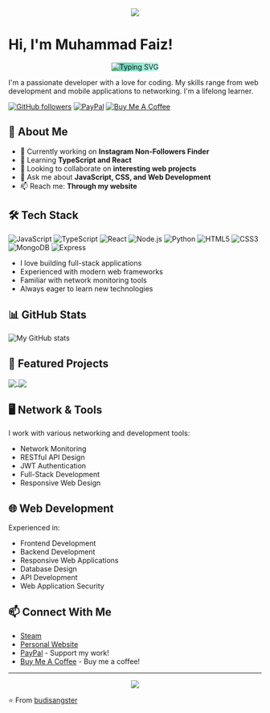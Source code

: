 <div align="center">
  <img src="https://capsule-render.vercel.app/api?type=waving&color=4ac29a&height=120&section=header"/>
</div>

# Hi, I'm Muhammad Faiz!

<div align="center">
  <img src="https://readme-typing-svg.herokuapp.com?font=Fira+Code&weight=500&size=28&pause=1000&color=FFFFFF&center=true&vCenter=true&width=500&height=70&lines=Welcome+to+my+GitHub!;Full-Stack+Developer;Web+Development+Enthusiast;Always+Learning+New+Things" alt="Typing SVG" style="background-image: linear-gradient(to right, #4ac29a, #bdfff3);" />
</div>

I'm a passionate developer with a love for coding. My skills range from web development and mobile applications to networking. I'm a lifelong learner.

[![GitHub followers](https://img.shields.io/github/followers/budisangster?style=social)](https://github.com/budisangster)
[![PayPal](https://img.shields.io/badge/PayPal-Donate-blue.svg?logo=paypal&style=flat-square)](https://www.paypal.com/paypalme/muhammadfaiz0817)
[![Buy Me A Coffee](https://img.shields.io/badge/Buy%20Me%20A%20Coffee-Support-yellow.svg?style=flat-square&logo=buy-me-a-coffee)](https://www.buymeacoffee.com/budisangster)

## 🧐 About Me

- 🔭 Currently working on **Instagram Non-Followers Finder**
- 🌱 Learning **TypeScript and React**
- 👯 Looking to collaborate on **interesting web projects**
- 💬 Ask me about **JavaScript, CSS, and Web Development**
- 📫 Reach me: **Through my website**

## 🛠 Tech Stack

![JavaScript](https://img.shields.io/badge/-JavaScript-F7DF1E?style=flat-square&logo=javascript&logoColor=black)
![TypeScript](https://img.shields.io/badge/-TypeScript-3178C6?style=flat-square&logo=typescript&logoColor=white)
![React](https://img.shields.io/badge/-React-61DAFB?style=flat-square&logo=react&logoColor=black)
![Node.js](https://img.shields.io/badge/-Node.js-339933?style=flat-square&logo=node.js&logoColor=white)
![Python](https://img.shields.io/badge/-Python-3776AB?style=flat-square&logo=python&logoColor=white)
![HTML5](https://img.shields.io/badge/-HTML5-E34F26?style=flat-square&logo=html5&logoColor=white)
![CSS3](https://img.shields.io/badge/-CSS3-1572B6?style=flat-square&logo=css3&logoColor=white)
![MongoDB](https://img.shields.io/badge/-MongoDB-47A248?style=flat-square&logo=mongodb&logoColor=white)
![Express](https://img.shields.io/badge/-Express-000000?style=flat-square&logo=express&logoColor=white)

- I love building full-stack applications
- Experienced with modern web frameworks
- Familiar with network monitoring tools
- Always eager to learn new technologies

## 📊 GitHub Stats

![My GitHub stats](https://github-readme-stats.vercel.app/api?username=budisangster&show_icons=true&theme=vue&bg_color=4ac29a,4ac29a,bdfff3&title_color=ffffff&text_color=ffffff&icon_color=ffffff)

## 🌟 Featured Projects

<a href="https://github.com/budisangster/Instagram-Non-Followers-Finder">
  <img align="center" src="https://github-readme-stats.vercel.app/api/pin/?username=budisangster&repo=url-shortener-pro&theme=radical" />
</a>
<a href="https://github.com/budisangster/netflix-clone">
  <img align="center" src="https://github-readme-stats.vercel.app/api/pin/?username=budisangster&repo=netflix-clone&theme=vue&bg_color=4ac29a,4ac29a,bdfff3&title_color=ffffff&text_color=ffffff&icon_color=ffffff" />
</a>

## 🖥️ Network & Tools

I work with various networking and development tools:

- Network Monitoring
- RESTful API Design
- JWT Authentication
- Full-Stack Development
- Responsive Web Design

## 🌐 Web Development

Experienced in:

- Frontend Development
- Backend Development
- Responsive Web Applications
- Database Design
- API Development
- Web Application Security

## 📫 Connect With Me

- [Steam](https://steamcommunity.com/id/budisangster)
- [Personal Website](https://budisangster.github.io)
- [PayPal](https://www.paypal.com/paypalme/muhammadfaiz0817) - Support my work!
- [Buy Me A Coffee](https://www.buymeacoffee.com/budisangster) - Buy me a coffee!

---

<div align="center">
  <img src="https://capsule-render.vercel.app/api?type=waving&color=4ac29a&height=120&section=footer"/>
</div>

⭐️ From [budisangster](https://github.com/budisangster) 